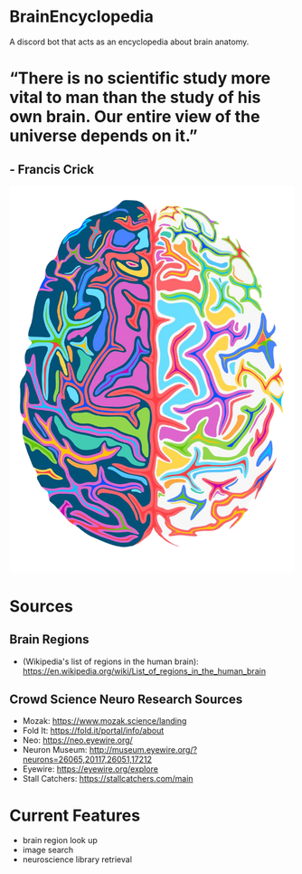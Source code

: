 # BrainEncyclopedia
A discord bot that acts as an encyclopedia about brain anatomy.

# “There is no scientific study more vital to man than the study of his own brain. Our entire view of the universe depends on it.”
## - Francis Crick

![alt text](https://github.com/YasPHP/BrainEncyclopedia/blob/main/encyclopedia_brain_logo.png?raw=true)

# Sources

## Brain Regions
- (Wikipedia's list of regions in the human brain): https://en.wikipedia.org/wiki/List_of_regions_in_the_human_brain

## Crowd Science Neuro Research Sources
- Mozak: https://www.mozak.science/landing
- Fold It: https://fold.it/portal/info/about
- Neo: https://neo.eyewire.org/
- Neuron Museum: http://museum.eyewire.org/?neurons=26065,20117,26051,17212
- Eyewire: https://eyewire.org/explore
- Stall Catchers: https://stallcatchers.com/main 

# Current Features
- brain region look up
- image search
- neuroscience library retrieval

